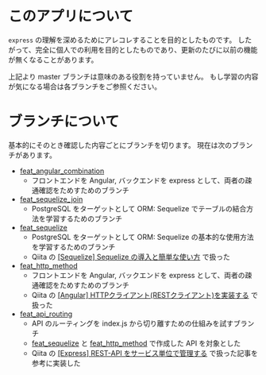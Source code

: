 # このアプリについて
`express` の理解を深めるためにアレコレすることを目的としたものです。
したがって、完全に個人での利用を目的としたものであり、更新のたびに以前の機能が無くなることがあります。

上記より master ブランチは意味のある役割を持っていません。
もし学習の内容が気になる場合は各ブランチをご参照ください。

# ブランチについて
基本的にそのとき確認した内容ごとにブランチを切ります。
現在は次のブランチがあります。

* [feat_angular_combination](https://github.com/ksh-fthr/express-work/tree/feat_angular_combination)
  * フロントエンドを Angular, バックエンドを express として、両者の疎通確認をためすためのブランチ
* [feat_sequelize_join](https://github.com/ksh-fthr/express-work/tree/feat_sequelize_join)
  * PostgreSQL をターゲットとして ORM: Sequelize でテーブルの結合方法を学習するためのブランチ
* [feat_sequelize](https://github.com/ksh-fthr/express-work/tree/feat_sequelize)
  * PostgreSQL をターゲットとして ORM: Sequelize の基本的な使用方法を学習するためのブランチ
  * Qiita の [[Sequelize] Sequelize の導入と簡単な使い方](https://qiita.com/ksh-fthr/items/7bc66911fd5c7506deeb) で扱った
* [feat_http_method](https://github.com/ksh-fthr/express-work/tree/feat_http_method)
  * フロントエンドを Angular, バックエンドを express として、両者の疎通確認をためすためのブランチ
  * Qiita の [[Angular] HTTPクライアント(RESTクライアント)を実装する](https://qiita.com/ksh-fthr/items/840ae54472892a87f48d) で扱った
* [feat_api_routing](https://github.com/ksh-fthr/express-work/tree/feat_api_routing)
  * API のルーティングを index.js から切り離すための仕組みを試すブランチ
  * [feat_sequelize](https://github.com/ksh-fthr/express-work/tree/feat_sequelize) と [feat_http_method](https://github.com/ksh-fthr/express-work/tree/feat_http_method) で作成した API を対象とした
  * Qiita の [[Express] REST-API をサービス単位で管理する](https://qiita.com/ksh-fthr/items/6351e95922adbff22937) で扱った記事を参考に実装した
